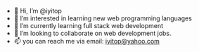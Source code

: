 - 👋 Hi, I’m @iyitop
- 👀 I’m interested in learning new web programming languages
- 🌱 I’m currently learning full stack web development
- 💞️ I’m looking to collaborate on web development jobs.
- 📫 you can reach me via email: iyitop@yahoo.com

<!---
iyitop/iyitop is a ✨ special ✨ repository because its `README.md` (this file) appears on your GitHub profile.
You can click the Preview link to take a look at your changes.
--->
